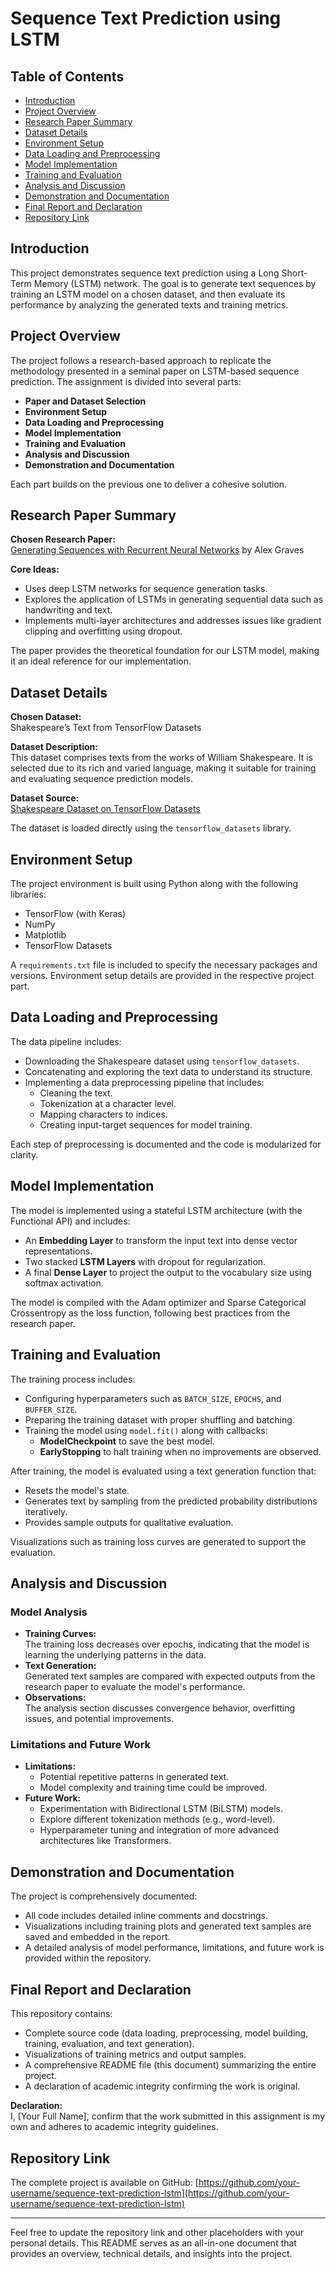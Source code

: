 # Sequence Text Prediction using LSTM

## Table of Contents
- [Introduction](#introduction)
- [Project Overview](#project-overview)
- [Research Paper Summary](#research-paper-summary)
- [Dataset Details](#dataset-details)
- [Environment Setup](#environment-setup)
- [Data Loading and Preprocessing](#data-loading-and-preprocessing)
- [Model Implementation](#model-implementation)
- [Training and Evaluation](#training-and-evaluation)
- [Analysis and Discussion](#analysis-and-discussion)
- [Demonstration and Documentation](#demonstration-and-documentation)
- [Final Report and Declaration](#final-report-and-declaration)
- [Repository Link](#repository-link)

## Introduction
This project demonstrates sequence text prediction using a Long Short-Term Memory (LSTM) network. The goal is to generate text sequences by training an LSTM model on a chosen dataset, and then evaluate its performance by analyzing the generated texts and training metrics.

## Project Overview
The project follows a research-based approach to replicate the methodology presented in a seminal paper on LSTM-based sequence prediction. The assignment is divided into several parts:
- **Paper and Dataset Selection**
- **Environment Setup**
- **Data Loading and Preprocessing**
- **Model Implementation**
- **Training and Evaluation**
- **Analysis and Discussion**
- **Demonstration and Documentation**

Each part builds on the previous one to deliver a cohesive solution.

## Research Paper Summary
**Chosen Research Paper:**  
[Generating Sequences with Recurrent Neural Networks](https://arxiv.org/abs/1308.0850) by Alex Graves

**Core Ideas:**
- Uses deep LSTM networks for sequence generation tasks.
- Explores the application of LSTMs in generating sequential data such as handwriting and text.
- Implements multi-layer architectures and addresses issues like gradient clipping and overfitting using dropout.

The paper provides the theoretical foundation for our LSTM model, making it an ideal reference for our implementation.

## Dataset Details
**Chosen Dataset:**  
Shakespeare’s Text from TensorFlow Datasets

**Dataset Description:**  
This dataset comprises texts from the works of William Shakespeare. It is selected due to its rich and varied language, making it suitable for training and evaluating sequence prediction models.

**Dataset Source:**  
[Shakespeare Dataset on TensorFlow Datasets](https://www.tensorflow.org/datasets/catalog/shakespeare)

The dataset is loaded directly using the `tensorflow_datasets` library.

## Environment Setup
The project environment is built using Python along with the following libraries:
- TensorFlow (with Keras)
- NumPy
- Matplotlib
- TensorFlow Datasets

A `requirements.txt` file is included to specify the necessary packages and versions. Environment setup details are provided in the respective project part.

## Data Loading and Preprocessing
The data pipeline includes:
- Downloading the Shakespeare dataset using `tensorflow_datasets`.
- Concatenating and exploring the text data to understand its structure.
- Implementing a data preprocessing pipeline that includes:
  - Cleaning the text.
  - Tokenization at a character level.
  - Mapping characters to indices.
  - Creating input-target sequences for model training.

Each step of preprocessing is documented and the code is modularized for clarity.

## Model Implementation
The model is implemented using a stateful LSTM architecture (with the Functional API) and includes:
- An **Embedding Layer** to transform the input text into dense vector representations.
- Two stacked **LSTM Layers** with dropout for regularization.
- A final **Dense Layer** to project the output to the vocabulary size using softmax activation.

The model is compiled with the Adam optimizer and Sparse Categorical Crossentropy as the loss function, following best practices from the research paper.

## Training and Evaluation
The training process includes:
- Configuring hyperparameters such as `BATCH_SIZE`, `EPOCHS`, and `BUFFER_SIZE`.
- Preparing the training dataset with proper shuffling and batching.
- Training the model using `model.fit()` along with callbacks:
  - **ModelCheckpoint** to save the best model.
  - **EarlyStopping** to halt training when no improvements are observed.

After training, the model is evaluated using a text generation function that:
- Resets the model's state.
- Generates text by sampling from the predicted probability distributions iteratively.
- Provides sample outputs for qualitative evaluation.

Visualizations such as training loss curves are generated to support the evaluation.

## Analysis and Discussion
### Model Analysis
- **Training Curves:**  
  The training loss decreases over epochs, indicating that the model is learning the underlying patterns in the data.
- **Text Generation:**  
  Generated text samples are compared with expected outputs from the research paper to evaluate the model's performance.
- **Observations:**  
  The analysis section discusses convergence behavior, overfitting issues, and potential improvements.

### Limitations and Future Work
- **Limitations:**  
  - Potential repetitive patterns in generated text.
  - Model complexity and training time could be improved.
- **Future Work:**  
  - Experimentation with Bidirectional LSTM (BiLSTM) models.
  - Explore different tokenization methods (e.g., word-level).
  - Hyperparameter tuning and integration of more advanced architectures like Transformers.

## Demonstration and Documentation
The project is comprehensively documented:
- All code includes detailed inline comments and docstrings.
- Visualizations including training plots and generated text samples are saved and embedded in the report.
- A detailed analysis of model performance, limitations, and future work is provided within the repository.

## Final Report and Declaration
This repository contains:
- Complete source code (data loading, preprocessing, model building, training, evaluation, and text generation).
- Visualizations of training metrics and output samples.
- A comprehensive README file (this document) summarizing the entire project.
- A declaration of academic integrity confirming the work is original.

**Declaration:**  
I, [Your Full Name], confirm that the work submitted in this assignment is my own and adheres to academic integrity guidelines.

## Repository Link
The complete project is available on GitHub: [https://github.com/your-username/sequence-text-prediction-lstm](https://github.com/your-username/sequence-text-prediction-lstm)

---

Feel free to update the repository link and other placeholders with your personal details. This README serves as an all-in-one document that provides an overview, technical details, and insights into the project.
